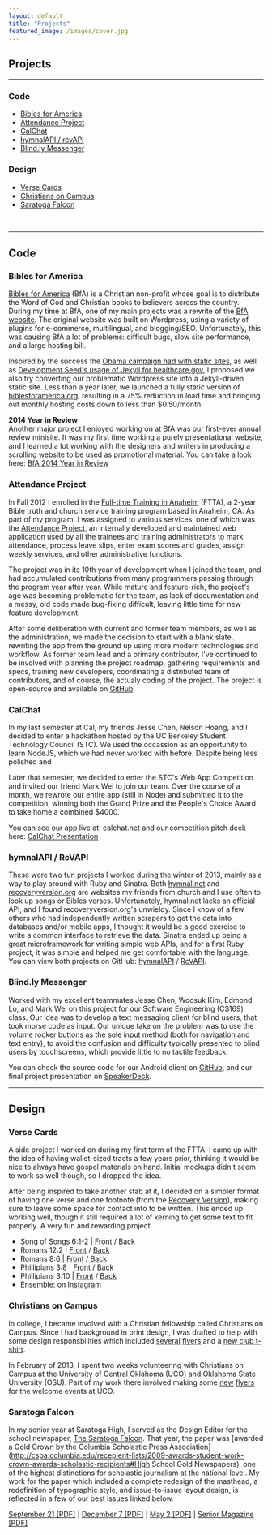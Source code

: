 ```yaml
---
layout: default
title: "Projects"
featured_image: /images/cover.jpg
---
```


## Projects
---

### Code

* [Bibles for America](#bfa)
* [Attendance Project](#attendanceproject)
* [CalChat](#calchat)
* [hymnalAPI / rcvAPI](#apis)
* [Blind.ly Messenger](#blindly)

### Design

* [Verse Cards](#versecards)
* [Christians on Campus](#coc)
* [Saratoga Falcon](#falcon)
  
<br>

---

## Code

<span id="bfa"></span>
### Bibles for America

[Bibles for America](bfa.org) (BfA) is a Christian non-profit whose goal is to distribute the Word of God and Christian books to believers across the country. During my time at BfA, one of my main projects was a rewrite of the [BfA website](biblesforamerica.org). The original website was built on Wordpress, using a variety of plugins for e-commerce, multilingual, and blogging/SEO. Unfortunately, this was causing BfA a lot of problems: difficult bugs, slow site performance, and a large hosting bill. 

Inspired by the success the [Obama campaign had with static sites](http://kylerush.net/blog/meet-the-obama-campaigns-250-million-fundraising-platform/), as well as [Development Seed's usage of Jekyll for healthcare.gov](http://www.theatlantic.com/technology/archive/2013/06/healthcaregov-code-developed-by-the-people-and-for-the-people-released-back-to-the-people/277295/), I proposed we also try converting our problematic Wordpress site into a Jekyll-driven static site. Less than a year later, we launched a fully static version of [biblesforamerica.org](bfa.org), resulting in a 75% reduction in load time and bringing out monthly hosting costs down to less than $0.50/month.

**2014 Year in Review**  
Another major project I enjoyed working on at BfA was our first-ever annual review minisite. It was my first time working a purely presentational website, and I learned a lot working with the designers and writers in producing a scrolling website to be used as promotional material. You can take a look here: [BfA 2014 Year in Review](bfa.org/2014)


<span id="attendanceproject"></span>
### Attendance Project

In Fall 2012 I enrolled in the [Full-time Training in Anaheim](ftta.org) (FTTA), a 2-year Bible truth and church service training program based in Anaheim, CA. As part of my program, I was assigned to various services, one of which was the [Attendance Project](https://github.com/attendanceproject/djattendance), an internally developed and maintained web application used by all the trainees and training administrators to mark attendance, process leave slips, enter exam scores and grades, assign weekly services, and other administrative functions.

The project was in its 10th year of development when I joined the team, and had accumulated contributions from many programmers passing through the program year after year. While mature and feature-rich, the project's age was becoming problematic for the team, as lack of documentation and a messy, old code made bug-fixing difficult, leaving little time for new feature development. 

After some deliberation with current and former team members, as well as the administration, we made the decision to start with a blank slate, rewriting the app from the ground up using more modern technologies and workflow. As former team lead and a primary contributor, I've continued to be involved with planning the project roadmap, gathering requirements and specs, training new developers, coordinating a distributed team of contributors, and of course, the actualy coding of the project. The project is open-source and available on [GitHub](https://github.com/attendanceproject/djattendance).

<span id="calchat"></span>
### CalChat

In my last semester at Cal, my friends Jesse Chen, Nelson Hoang, and I decided to enter a hackathon hosted by the UC Berkeley Student Technology Council (STC). We used the occassion as an opportunity to learn NodeJS, which we had never worked with before. Despite being less polished and 

Later that semester, we decided to enter the STC's Web App Competition and invited our friend Mark Wei to join our team. Over the course of a month, we rewrote our entire app (still in Node) and submitted it to the competition, winning both the Grand Prize and the People's Choice Award to take home a combined $4000. 

You can see our app live at: calchat.net and our competition pitch deck here: [CalChat Presentation](https://speakerdeck.com/ricefield/calchat)

<span id="apis"></span>
### hymnalAPI / RcVAPI

These were two fun projects I worked during the winter of 2013, mainly as a way to play around with Ruby and Sinatra. Both [hymnal.net](hymnal.net) and [recoveryversion.org](online.recoveryversion.org) are websites my friends from church and I use often to look up songs or Bibles verses. Unfortunately, hymnal.net lacks an official API, and I found recoveryversion.org's unwieldy. Since I know of a few others who had independently written scrapers to get the data into databases and/or mobile apps, I thought it would be a good exercise to write a common interface to retrieve the data. Sinatra ended up being a great microframework for writing simple web APIs, and for a first Ruby project, it was simple and helped me get comfortable with the language. You can view both projects on GitHub: [hymnalAPI](https://github.com/ricefield/hymnalAPI) / [RcVAPI](https://github.com/ricefield/RcVAPI).

<span id="blindly"></span>
### Blind.ly Messenger

Worked with my excellent teammates Jesse Chen, Woosuk Kim, Edmond Lo, and Mark Wei on this project for our Software Engineering (CS169) class. Our idea was to develop a text messaging client for blind users, that took morse code as input. Our unique take on the problem was to use the volume rocker buttons as the sole input method (both for navigation and text entry), to avoid the confusion and difficulty typically presented to blind users by touchscreens, which provide little to no tactile feedback.

You can check the source code for our Android client on [GitHub](https://github.com/pingpongboss/Blind.ly-Messenger), and our final project presentation on [SpeakerDeck](https://speakerdeck.com/ricefield/blindly-messenger).

---

## Design

<span id="versecards"></span>
### Verse Cards

A side project I worked on during my first term of the FTTA. I came up with the idea of having wallet-sized tracts a few years prior, thinking it would be nice to always have gospel materials on hand. Initial mockups didn't seem to work so well though, so I dropped the idea.

After being inspired to take another stab at it, I decided on a simpler format of having one verse and one footnote (from the [Recovery Version](recoveryversion.org)), making sure to leave some space for contact info to be written. This ended up working well, though it still required a lot of kerning to get some text to fit properly. A very fun and rewarding project. 

* Song of Songs 6:1-2 | [Front](tracts/SS61-2front.pdf) / [Back](tracts/SS61-2back.pdf)
* Romans 12:2 | [Front](tracts/Rom122front.pdf) / [Back](tracts/Rom122back.pdf)
* Romans 8:6 | [Front](tracts/Rom86front.pdf) / [Back](tracts/Rom86back.pdf)
* Phillipians 3:8 | [Front](tracts/Phil38front.pdf) / [Back](tracts/Phil38back.pdf)
* Phillipians 3:10 | [Front](tracts/Phil310front.pdf) / [Back](Phil310back.pdf)
* Ensemble: on [Instagram](https://instagram.com/p/UM2_tEmzNS/?taken-by=ricefield) 

<span id="coc"></span>
### Christians on Campus

In college, I became involved with a Christian fellowship called Christians on Campus. Since I had background in print design, I was drafted to help with some design responsbilities which included [several](coc/flyers/2010welcomemtghandout.jpg) [flyers](coc/flyers/2011celebrationmtg.pdf) and a [new club t-shirt](coc/tshirt/final.jpg).

In February of 2013, I spent two weeks volunteering with Christians on Campus at the University of Central Oklahoma (UCO) and Oklahoma State University (OSU). Part of my work there involved making some [new](coc/UCO/info.pdf) [flyers](coc/UCO/signup.pdf) for the welcome events at UCO.

<span id="falcon"></span>
### Saratoga Falcon

In my senior year at Saratoga High, I served as the Design Editor for the school newspaper, [The Saratoga Falcon](http://saratogafalcon.org/). That year, the paper was [awarded a Gold Crown by the Columbia Scholastic Press Association](http://cspa.columbia.edu/recepient-lists/2009-awards-student-work-crown-awards-scholastic-recipients#High School Gold Newspapers), one of the highest distinctions for scholastic journalism at the national level. My work for the paper which included a complete redesign of the masthead, a redefinition of typographic style, and issue-to-issue layout design, is reflected in a few of our best issues linked below.

[September 21 [PDF]](falcon/sept21issue.pdf)  |  [December 7 [PDF]](/falcon/dec7issue.pdf)  |  [May 2 [PDF]](falcon/may2issue.pdf)  |  [Senior Magazine [PDF]](falcon/seniormag.pdf)  
